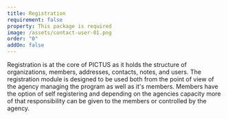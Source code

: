 ```yaml
---
title: Registration
requirement: false
property: This package is required
image: /assets/contact-user-01.png
order: "0"
addOn: false
---
```

Registration is at the core of PICTUS as it holds the structure of organizations, members, addresses, contacts, notes, and users. The registration module is designed to be used both from the point of view of the agency managing the program as well as it's members. Members have the option of self registering and depending on the agencies capacity more of that responsibility can be given to the members or controlled by the agency.